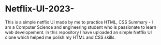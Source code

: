 # Netflix-UI-2023-
This is a simple netflix UI made by me to practice HTML, CSS
Summary - 
I am a Computer Science and engineering student who is passionate to learn web developement.
In this repository I have uploaded an simple Netflix UI clone which helped me polish my HTML and CSS skills.
